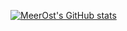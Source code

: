 [![MeerOst's GitHub stats](https://github-readme-stats.vercel.app/api?username=MeerOst&theme=cobalt)](https://github.com/anuraghazra/github-readme-stats)
